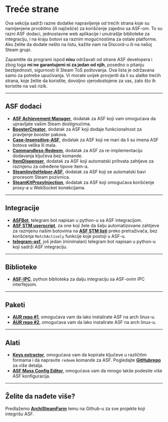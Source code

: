 # Treće strane

Ova sekcija sadrži razne dodatke napravljenje od trećih strana koje su namijenjene prvobitno (ili najčešće) za korišćenje zajedno sa ASF-om. To su razni ASF dodaci, jednostavne web aplikacije i unutrašlje biblioteke za integraciju, i na kraju botovi sa raznim mogućnostima za ostale platforme. Ako želite da dodate nešto na listu, kažite nam na Discord-u ili na našoj Steam grupi.

Zapamtite da programi ispod **nisu** održavati od strane ASF developera i zbog toga **mi ne garantujemi ni za jedan od njih**, posedno o pitanju bezbjednosti, sigurnosti ili Steam ToS poštovanja. Ova lista je održavana samo za potrebe upućivanja. Vi morate uvijek provjeriti da li su alatke trećih strana, koje želite da koristite, dovoljno vjerodostojene za vas, zato što ih koristite na vaš rizik.

---

## ASF dodaci

- **[ASF Achievement Manager](https://github.com/Ryzhehvost/ASF-Achievement-Manager)**, dodatak za ASF koji vam omogućava da upravljate vašim Steam dostignućima.
- **[BoosterCreator](https://github.com/Ryzhehvost/BoosterCreator)**, dodatak za ASF koji dodaje funkcionalnost za pravljenje booster pakova.
- **[Case-Insensitive-ASF](https://github.com/Ryzhehvost/Case-Insensitive-ASF)**, dodatak za ASF koji ne mari da li su imena ASF botova velika ili mala.
- **[Commandless-Redeem](https://github.com/Ryzhehvost/Commandless-Redeem)**, dodatak za ASF za re-implementaciju dodavanja ključeva bez komande.
- **[ItemDispenser](https://github.com/Ryzhehvost/ItemDispenser)**, dodatak za ASF koji automatski prihvata zahtjeve za razmjenu za određene tipove item-a.
- **[SteamInviteHelper-ASF](https://github.com/1461748123/SteamInviteHelper-ASF)**, dodatak za ASF koji se automatski bavi procesom Steam pozivnica.
- **[SteamKitProxyInjection](https://github.com/Vital7/SteamKitProxyInjection)**, dodatak za ASF koji omogućava korišćenje proxy-a u WebSocket konekcijama.

---

## Integracije

- **[ASFBot](https://github.com/dmcallejo/ASFBot)**, telegram bot napisan u python-u sa ASF integracijom.
- **[ASF STM userscript](https://greasyfork.org/en/scripts/404754-asf-stm)**, za one koji žele da šalju automatizovane zahtjeve za razmjenu našim botovima na **[ASF STM listi](https://github.com/JustArchiNET/ArchiSteamFarm/wiki/Statistics#public-asf-stm-listing)** preko pretraživača, bez korišćenja `MatchActively` funkcije koje postoji u ASF-u.
- **[telegram-asf](https://github.com/deluxghost/telegram-asf)**, još jedan (minimalan) telegram bot napisan u python-u koji sadrži ASF integraciju.

---

## Biblioteke

- **[ASF-IPC](https://github.com/deluxghost/ASF_IPC)**, python biblioteka za dalju integraciju sa ASF-ovim IPC interfejsom.

---

## Paketi

- **[AUR repo #1](https://aur.archlinux.org/packages/asf)**, omogućava vam da lako instalirate ASF na arch linux-u.
- **[AUR repo #2](https://aur.archlinux.org/packages/archisteamfarm-bin)**, omogućava vam da lako instalirate ASF na arch linux-u.

---

## Alati

- **[Keys extractor](https://ske.xpixv.com)**, omogućava vam da kopirate ključeve u različitim formama i da napravite `redeem` komande za ASF. Pogledajte **[GitHubrepo](https://github.com/PixvIO/SKE)** za više detalja.
- **[ASF Mass Config Editor](https://github.com/genesix-eu/ASF_MCE)**, omogućava vam da mnogo lakše podesite više ASF konfiguracija.

---

## Želite da nađete više?

Predlažemo **[ArchiSteamFarm](https://github.com/topics/archisteamfarm)** temu na Github-u za sve projekte koji integrišu ASF.